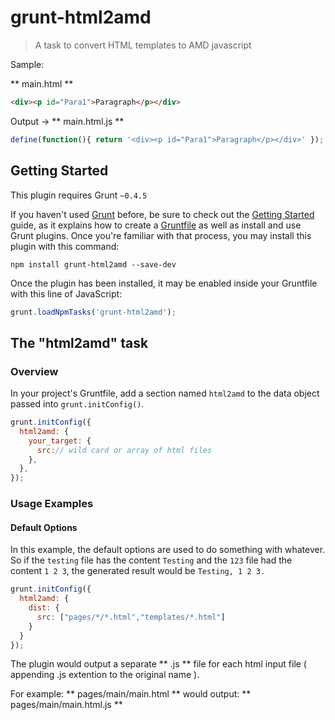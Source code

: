 # grunt-html2amd

> A task to convert HTML templates to AMD javascript

Sample:

** main.html **
```html
<div><p id="Para1">Paragraph</p></div>

```
Output -> ** main.html.js **
```js
define(function(){ return '<div><p id="Para1">Paragraph</p></div>' });
```

## Getting Started
This plugin requires Grunt `~0.4.5`

If you haven't used [Grunt](http://gruntjs.com/) before, be sure to check out the [Getting Started](http://gruntjs.com/getting-started) guide, as it explains how to create a [Gruntfile](http://gruntjs.com/sample-gruntfile) as well as install and use Grunt plugins. Once you're familiar with that process, you may install this plugin with this command:

```shell
npm install grunt-html2amd --save-dev
```

Once the plugin has been installed, it may be enabled inside your Gruntfile with this line of JavaScript:

```js
grunt.loadNpmTasks('grunt-html2amd');
```

## The "html2amd" task

### Overview
In your project's Gruntfile, add a section named `html2amd` to the data object passed into `grunt.initConfig()`.

```js
grunt.initConfig({
  html2amd: {
    your_target: {
      src:// wild card or array of html files
    },
  },
});
```

### Usage Examples

#### Default Options
In this example, the default options are used to do something with whatever. So if the `testing` file has the content `Testing` and the `123` file had the content `1 2 3`, the generated result would be `Testing, 1 2 3.`

```js
grunt.initConfig({
  html2amd: {
    dist: {
      src: ["pages/*/*.html","templates/*.html"]
    }
  }
});
```

The plugin would output a separate ** .js ** file for each html input file ( appending .js extention to the original name ).

For example: ** pages/main/main.html **  would output: ** pages/main/main.html.js **

